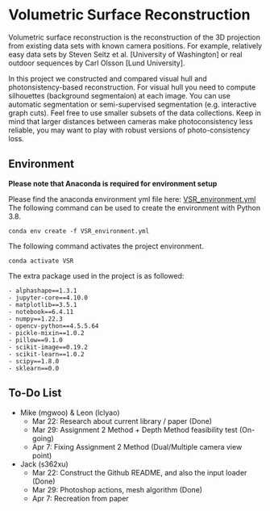 # Volumetric Surface Reconstruction

Volumetric surface reconstruction is the reconstruction of  the 3D projection from 
 existing data sets with known camera positions. For example, relatively easy data sets by
Steven Seitz et al. [University of Washington] or real outdoor sequences by Carl
Olsson [Lund University]. 

In this project we constructed and compared visual hull and photonsistency-based
reconstruction. For visual hull you need to compute silhouettes (background segmentaion) at each image. 
You can use automatic segmentation or semi-supervised segmentation (e.g. interactive graph cuts). Feel
free to use smaller subsets of the data collections. Keep in mind that larger
distances between cameras make photoconsistency less reliable, you may want to
play with robust versions of photo-consistency loss.

## Environment

**Please note that Anaconda is required for environment setup**

Please find the anaconda environment yml file here: [VSR_environment.yml](extlibs/VSR_environment.yml)
The following command can be used to create the environment with Python 3.8.
```
conda env create -f VSR_environment.yml
```
The following command activates the project environment. 
```
conda activate VSR
```

The extra package used in the project is as followed:
```
- alphashape==1.3.1
- jupyter-core==4.10.0
- matplotlib==3.5.1
- notebook==6.4.11
- numpy==1.22.3
- opencv-python==4.5.5.64
- pickle-mixin==1.0.2
- pillow==9.1.0
- scikit-image==0.19.2
- scikit-learn==1.0.2
- scipy==1.8.0
- sklearn==0.0
```

## To-Do List

* Mike (mgwoo) & Leon (lclyao) 
  * Mar 22: Research about current library / paper (Done)
  * Mar 29: Assignment 2 Method + Depth Method feasibility test (On-going)
  * Apr 7: Fixing Assignment 2 Method (Dual/Multiple camera view point)
* Jack (s362xu) 
  * Mar 22: Construct the Github README, and also the input loader (Done)
  * Mar 29: Photoshop actions, mesh algorithm (Done)
  * Apr 7: Recreation from paper
